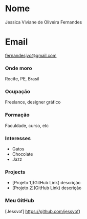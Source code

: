 # Nome
Jessica Viviane de Oliveira Fernandes

# Email
fernandesjvo@gmail.com

### Onde moro
Recife, PE, Brasil

### Ocupação
Freelance, designer gráfico

### Formação
Faculdade, curso, etc

### Interesses
- Gatos
- Chocolate
- Jazz


### Projects
- [Projeto 1](GitHub Link) descrição
- [Projeto 2](GitHub Link) descrição

### Meu GitHub
[Jessvof] https://github.com/jessvof)
